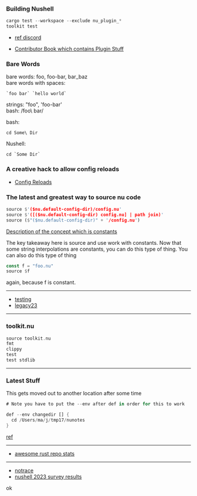 
### Building Nushell

```rust
cargo test --workspace --exclude nu_plugin_*
toolkit test
```

- [ref discord](https://discord.com/channels/601130461678272522/683070703716925568/1232125170714677339)

* [Contributor Book which contains Plugin Stuff](https://www.nushell.sh/contributor-book/plugin_protocol_reference.html)

### Bare Words

bare words: foo, foo-bar, bar_baz   
bare words with spaces:

```
`foo bar` `hello world`
```

strings: "foo", 'foo-bar'   
bash: /foo\ bar/

bash:   
```
cd Some\ Dir
```

Nushell:   
```
cd `Some Dir`
```

### A creative hack to allow config reloads

* [Config Reloads](https://github.com/nushell/nushell/issues/10736)

### The latest and greatest way to source nu code

```rust
source $'($nu.default-config-dir)/config.nu'
source $'([($nu.default-config-dir) config.nu] | path join)'
source ($"($nu.default-config-dir)" + '/config.nu')
```

[Description of the concept which is constants](https://discord.com/channels/601130461678272522/601130461678272524/1199014467980251237)

The key takeaway here is source and use work with constants. Now that some string interpolations are constants, you can do this type of thing. You can also do this type of thing

```rust
const f = "foo.nu"
source $f
```

again, because f is constant.

---

* [testing](./legacy23/testing.md)
* [legacy23](./legacy23/README.md)

---

### toolkit.nu

```rust
source toolkit.nu
fmt
clippy
test
test stdlib
```

---

### Latest Stuff

This gets moved out to another location after some time

```rust
# Note you have to put the --env after def in order for this to work

def --env changedir [] {
  cd /Users/ma/j/tmp17/nunotes
}
```

[ref](https://github.com/stormasm/nuscripts/blob/main/changedir.nu)

---

* [awesome rust repo stats](https://github.com/emanuelef/awesome-rust-repo-stats)

---

* [notrace](https://github.com/stormasm/rust-examples/tree/main/notrace)
* [nushell 2023 survey results](https://www.nushell.sh/blog/2023-11-16-nushell-2023-survey-results.html)

ok
